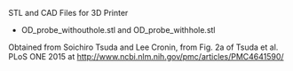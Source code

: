 STL and CAD Files for 3D Printer

* OD_probe_withouthole.stl and OD_probe_withhole.stl

Obtained from Soichiro Tsuda and Lee Cronin, from Fig. 2a of 
Tsuda et al. PLoS ONE 2015 at http://www.ncbi.nlm.nih.gov/pmc/articles/PMC4641590/



